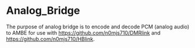 # Analog_Bridge 

The purpose of analog bridge is to encode and decode PCM (analog audio) to AMBE for use with https://github.com/n0mjs710/DMRlink and https://github.com/n0mjs710/HBlink. 
